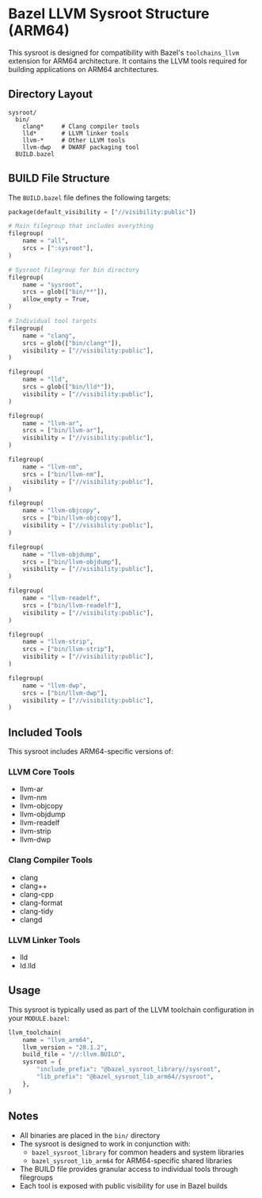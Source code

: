 # Bazel LLVM Sysroot Structure (ARM64)

This sysroot is designed for compatibility with Bazel's `toolchains_llvm` extension for ARM64 architecture. It contains the LLVM tools required for building applications on ARM64 architectures.

## Directory Layout

```
sysroot/
  bin/
    clang*     # Clang compiler tools
    lld*       # LLVM linker tools
    llvm-*     # Other LLVM tools
    llvm-dwp   # DWARF packaging tool
  BUILD.bazel
```

## BUILD File Structure

The `BUILD.bazel` file defines the following targets:

```python
package(default_visibility = ["//visibility:public"])

# Main filegroup that includes everything
filegroup(
    name = "all",
    srcs = [":sysroot"],
)

# Sysroot filegroup for bin directory
filegroup(
    name = "sysroot",
    srcs = glob(["bin/**"]),
    allow_empty = True,
)

# Individual tool targets
filegroup(
    name = "clang",
    srcs = glob(["bin/clang*"]),
    visibility = ["//visibility:public"],
)

filegroup(
    name = "lld",
    srcs = glob(["bin/lld*"]),
    visibility = ["//visibility:public"],
)

filegroup(
    name = "llvm-ar",
    srcs = ["bin/llvm-ar"],
    visibility = ["//visibility:public"],
)

filegroup(
    name = "llvm-nm",
    srcs = ["bin/llvm-nm"],
    visibility = ["//visibility:public"],
)

filegroup(
    name = "llvm-objcopy",
    srcs = ["bin/llvm-objcopy"],
    visibility = ["//visibility:public"],
)

filegroup(
    name = "llvm-objdump",
    srcs = ["bin/llvm-objdump"],
    visibility = ["//visibility:public"],
)

filegroup(
    name = "llvm-readelf",
    srcs = ["bin/llvm-readelf"],
    visibility = ["//visibility:public"],
)

filegroup(
    name = "llvm-strip",
    srcs = ["bin/llvm-strip"],
    visibility = ["//visibility:public"],
)

filegroup(
    name = "llvm-dwp",
    srcs = ["bin/llvm-dwp"],
    visibility = ["//visibility:public"],
)
```

## Included Tools

This sysroot includes ARM64-specific versions of:

### LLVM Core Tools
- llvm-ar
- llvm-nm
- llvm-objcopy
- llvm-objdump
- llvm-readelf
- llvm-strip
- llvm-dwp

### Clang Compiler Tools
- clang
- clang++
- clang-cpp
- clang-format
- clang-tidy
- clangd

### LLVM Linker Tools
- lld
- ld.lld

## Usage

This sysroot is typically used as part of the LLVM toolchain configuration in your `MODULE.bazel`:

```python
llvm_toolchain(
    name = "llvm_arm64",
    llvm_version = "20.1.2",
    build_file = "//:llvm.BUILD",
    sysroot = {
        "include_prefix": "@bazel_sysroot_library//sysroot",
        "lib_prefix": "@bazel_sysroot_lib_arm64//sysroot",
    },
)
```

## Notes

- All binaries are placed in the `bin/` directory
- The sysroot is designed to work in conjunction with:
  - `bazel_sysroot_library` for common headers and system libraries
  - `bazel_sysroot_lib_arm64` for ARM64-specific shared libraries
- The BUILD file provides granular access to individual tools through filegroups
- Each tool is exposed with public visibility for use in Bazel builds
